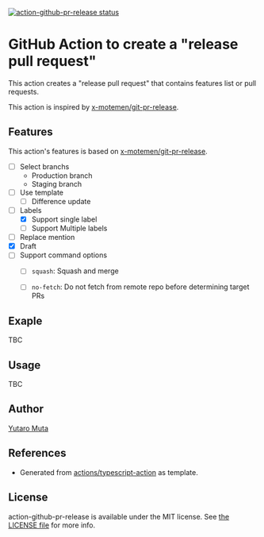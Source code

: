 <a href="https://github.com/yutailang0119/action-github-pr-release/actions"><img alt="action-github-pr-release status" src="https://github.com/yutailang0119/action-github-pr-release/actions/workflows/test.yml/badge.svg"></a>

# GitHub Action to create a "release pull request"

This action creates a "release pull request" that contains features list or pull requests.

This action is inspired by [x-motemen/git-pr-release](https://github.com/x-motemen/git-pr-release).

## Features

This action's features is based on [x-motemen/git-pr-release](https://github.com/x-motemen/git-pr-release).

- [ ] Select branchs
    - Production branch
    - Staging branch
- [ ] Use template
    - [ ] Difference update
- [ ] Labels
    - [x] Support single label
    - [ ] Support Multiple labels
- [ ] Replace mention
- [x] Draft
- [ ] Support command options
    - [ ] `squash`: Squash and merge
    - [ ] `no-fetch`: Do not fetch from remote repo before determining target PRs


## Exaple

TBC

## Usage

TBC

## Author

[Yutaro Muta](https://github.com/yutailang0119)

## References

- Generated from [actions/typescript-action](https://github.com/actions/typescript-action) as template.

## License

action-github-pr-release is available under the MIT license. See [the LICENSE file](./LICENSE) for more info.
